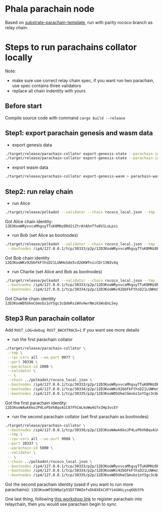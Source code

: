 # Phala parachain node

Based on [substrate-parachain-template](https://github.com/substrate-developer-hub/substrate-parachain-template.git), run with parity rococo branch as relay chain.

# Steps to run parachains collator locally

Note: 
 - make sure use correct relay chain spec, if you want run two parachain, use spec contains three validators
 - replace all chain indentity with yours

## Before start

Compile source code with command ```cargo build --release```

## Step1: export parachain genesis and wasm data

 - export genesis data

```sh
./target/release/parachain-collator export-genesis-state --parachain-id 200 > para-200-genesis
./target/release/parachain-collator export-genesis-state --parachain-id 500 > para-500-genesis
```

 - export wasm data

```sh
./target/release/parachain-collator export-genesis-wasm > parachain-wasm
```

## Step2: run relay chain

- run Alice

```sh
./target/release/polkadot --validator --chain rococo_local.json --tmp --rpc-cors all --ws-port 9944 --port 30333 --alice 
```

Got Alice chain identity:
```12D3KooWRyvvcaMhguyTTuK8MHzDRd2iZtrAtAhnTfo8V1LoLpsi```

 - run Bob (set Alice as bootnodes)

 ```sh
./target/release/polkadot --validator --chain rococo_local.json --tmp --rpc-cors all --ws-port 9955 --port 30334 --bob \
  --bootnodes /ip4/127.0.0.1/tcp/30333/p2p/12D3KooWRyvvcaMhguyTTuK8MHzDRd2iZtrAtAhnTfo8V1LoLpsi
```

Got Bob chain identity
```12D3KooWKv92bbFkFthsD21LUWHoSde5cd2GKWTnicCDr13N3vXq```

 - run Charlie (set Alice and Bob as bootnodes)

 ```sh
./target/release/polkadot --validator --chain rococo_local.json --tmp --rpc-cors all --ws-port 9966 --port 30335 --charlie \
  --bootnodes /ip4/127.0.0.1/tcp/30333/p2p/12D3KooWRyvvcaMhguyTTuK8MHzDRd2iZtrAtAhnTfo8V1LoLpsi \
  --bootnodes /ip4/127.0.0.1/tcp/30334/p2p/12D3KooWKv92bbFkFthsD21LUWHoSde5cd2GKWTnicCDr13N3vXq
```

Got Charlie chain identity
```12D3KooWD5UkeCGmsbz1oYSgc3cQdmRsiWXvHwrNmikSWsQnL5ey```

## Step3 Run parachain collator 

Add ```RUST_LOG=debug RUST_BACKTRACE=1``` if you want see more details

 - run the first parachain collator

 ```sh
./target/release/parachain-collator \
  --tmp \
  --rpc-cors all --ws-port 9977 \
  --port 30336 \
  --parachain-id 2000 \
  --validator \
  -- \
  --chain ../polkadot/rococo_local.json \
  --bootnodes /ip4/127.0.0.1/tcp/30333/p2p/12D3KooWRyvvcaMhguyTTuK8MHzDRd2iZtrAtAhnTfo8V1LoLpsi \
  --bootnodes /ip4/127.0.0.1/tcp/30334/p2p/12D3KooWKv92bbFkFthsD21LUWHoSde5cd2GKWTnicCDr13N3vXq \
  --bootnodes /ip4/127.0.0.1/tcp/30335/p2p/12D3KooWD5UkeCGmsbz1oYSgc3cQdmRsiWXvHwrNmikSWsQnL5ey
```

Got the first parachain identity:
```12D3KooWAwk6koJP4LoPbVkBqvA1C87FhCmLkoWw4U7x3Hp3vcEY```

 - run the second parachain collator (set first parachain as bootnodes)

 ```sh
./target/release/parachain-collator \
  --bootnodes /ip4/127.0.0.1/tcp/30336/p2p/12D3KooWAwk6koJP4LoPbVkBqvA1C87FhCmLkoWw4U7x3Hp3vcEY \
  --tmp \
  --rpc-cors all --ws-port 9988 \
  --port 30337 \
  --parachain-id 5000 \
  --validator \
  -- \
  --chain ../polkadot/rococo_local.json \
  --bootnodes /ip4/127.0.0.1/tcp/30333/p2p/12D3KooWRyvvcaMhguyTTuK8MHzDRd2iZtrAtAhnTfo8V1LoLpsi \
  --bootnodes /ip4/127.0.0.1/tcp/30334/p2p/12D3KooWKv92bbFkFthsD21LUWHoSde5cd2GKWTnicCDr13N3vXq \
  --bootnodes /ip4/127.0.0.1/tcp/30335/p2p/12D3KooWD5UkeCGmsbz1oYSgc3cQdmRsiWXvHwrNmikSWsQnL5ey
```

Got the second parachain identity (used if you want to run more parachains):
```12D3KooWFD2W9pCp55EF78WZefxDk8XEkCXFYimVAkLysq6QU3fk```

One last thing, following [this workshop link](https://substrate.dev/cumulus-workshop/#/3-parachains/2-register) to register parachain into relaychain, then you would see parachain begin to sync
